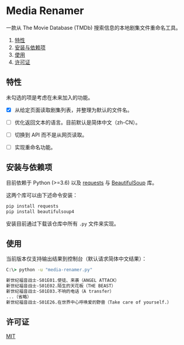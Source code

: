 # Media Renamer <!-- omit in toc -->

一款从 The Movie Database (TMDb) 搜索信息的本地剧集文件重命名工具。

1. [特性](#特性)
2. [安装与依赖项](#安装与依赖项)
3. [使用](#使用)
4. [许可证](#许可证)


## 特性

未勾选的项是考虑在未来加入的功能。

- [x] 从给定页面读取剧集列表，并整理为默认的文件名。
- [ ] 优化返回文本的语言。目前默认是简体中文（zh-CN）。 
- [ ] 切换到 API 而不是从网页读取。
- [ ] 实现重命名功能。


## 安装与依赖项

目前依赖于 Python (>=3.6) 以及 [requests](https://github.com/psf/requests#requests-module-installation) 与 [BeautifulSoup](https://www.crummy.com/software/BeautifulSoup/bs4/doc/index.zh.html#id5) 库。

这两个库可以由下述命令安装：

```cmd
pip install requests
pip install beautifulsoup4
```

安装目前通过下载该仓库中所有 `.py` 文件来实现。


## 使用

当前版本仅支持输出结果到控制台（默认请求简体中文结果）：

```cmd
C:\> python -u "media-renamer.py"

新世纪福音战士-S01E01.使徒、来袭（ANGEL ATTACK）
新世纪福音战士-S01E02.陌生的天花板（THE BEAST）
新世纪福音战士-S01E03.不响的电话（A transfer）
...（省略）
新世纪福音战士-S01E26.在世界中心呼唤爱的野兽（Take care of yourself.）
```


## 许可证

[MIT](./LICENSE)
